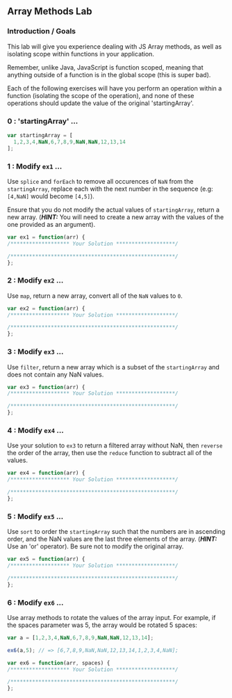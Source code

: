 ## Array Methods Lab
### Introduction / Goals
This lab will give you experience dealing with JS Array methods,
as well as isolating scope within functions in your application.  

Remember, unlike Java, JavaScript is function scoped, meaning that
anything outside of a function is in the global scope (this is super bad).  

Each of the following exercises will have you perform an operation
within a function (isolating the scope of the operation), and none
of these operations should update the value of the original 'startingArray'.  

### 0 : 'startingArray' ...

```js
var startingArray = [
  1,2,3,4,NaN,6,7,8,9,NaN,NaN,12,13,14
];
```

### 1 : Modify `ex1` ...  

Use `splice` and `forEach` to remove all occurences of `NaN` from the `startingArray`,
replace each with the next number in the sequence (e.g: `[4,NaN]` would become
`[4,5]`).  

Ensure that you do not modify the actual values of `startingArray`, return a new
array. (***HINT:*** You will need to create a new array with the values of the
one provided as an argument).

```js
var ex1 = function(arr) {
/******************* Your Solution *******************/

/*****************************************************/
};
```

### 2 : Modify `ex2` ...  

Use `map`, return a new array, convert all of the `NaN` values to `0`.

```js
var ex2 = function(arr) {
/******************* Your Solution *******************/

/*****************************************************/
};
```

### 3 : Modify `ex3` ...  

Use `filter`, return a new array which is a subset of the `startingArray` and
does not contain any NaN values.

```js
var ex3 = function(arr) {
/******************* Your Solution *******************/

/*****************************************************/
};
```

### 4 : Modify `ex4` ...  

Use your solution to `ex3` to return a filtered array without NaN, then `reverse`
the order of the array, then use the `reduce` function to subtract all of the values.

```js
var ex4 = function(arr) {
/******************* Your Solution *******************/

/*****************************************************/
};
```

### 5 : Modify `ex5` ...  

Use `sort` to order the `startingArray` such that the numbers are in ascending
order, and the NaN values are the last three elements of the array. (***HINT:***
 Use an 'or' operator). Be sure not to modify the original array.

```js
var ex5 = function(arr) {
/******************* Your Solution *******************/

/*****************************************************/
};
```

### 6 : Modify `ex6` ...  

Use array methods to rotate the values of the array input. For example, if the
spaces parameter was 5, the array would be rotated 5 spaces:  

```js
var a = [1,2,3,4,NaN,6,7,8,9,NaN,NaN,12,13,14];

ex6(a,5); // => [6,7,8,9,NaN,NaN,12,13,14,1,2,3,4,NaN];
```

```js
var ex6 = function(arr, spaces) {
/******************* Your Solution *******************/

/*****************************************************/
};
```
